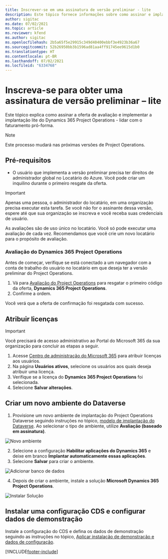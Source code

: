 ```yaml
---
title: Inscrever-se em uma assinatura de versão preliminar - lite
description: Este tópico fornece informações sobre como assinar e implantar a implantação simplificada do Project Operations - transação para faturamento pro forma.
author: sigitac
ms.date: 07/02/2021
ms.topic: article
ms.reviewer: kfend
ms.author: sigitac
ms.openlocfilehash: 2b5a65f5e29915c349d40400ebbf3e4923b36a67
ms.sourcegitcommit: 52b26950bb3b1596ad81aa4ff91745ee9615d1b0
ms.translationtype: HT
ms.contentlocale: pt-BR
ms.lasthandoff: 07/02/2021
ms.locfileid: "6334768"
---
```

# <a name="sign-up-for-a-preview-subscription---lite"></a>Inscreva-se para obter uma assinatura de versão preliminar – lite 

Este tópico explica como assinar a oferta de avaliação e implementar a implantação lite do Dynamics 365 Project Operations - lidar com o faturamento pró-forma.

> [!NOTE]
> Este processo mudará nas próximas versões de Project Operations.

## <a name="prerequisites"></a>Pré-requisitos
- O usuário que implementa a versão preliminar precisa ter direitos de administrador global no Locatário do Azure. Você pode criar um inquilino durante o primeiro resgate da oferta.

> [!IMPORTANT]
> Apenas uma pessoa, o administrador do locatário, em uma organização precisa executar esta tarefa. Se você não for o assinante dessa versão, espere até que sua organização se inscreva e você receba suas credenciais de usuário.
> 
> As avaliações são de uso único no locatário. Você só pode executar uma avaliação de cada vez. Recomendamos que você crie um novo locatário para o propósito de avaliação.

### <a name="dynamics-365-project-operations-trial"></a>Avaliação do Dynamics 365 Project Operations 

Antes de começar, verifique se está conectado a um navegador com a conta de trabalho do usuário no locatário em que deseja ter a versão preliminar do Project Operations.

1. Vá para [Avaliação do Project Operations](https://aka.ms/try-po) para resgatar o primeiro código da oferta, **Dynamics 365 Project Operations**.
2. Confirme a ordem.

  Você verá que a oferta de confirmação foi resgatada com sucesso.

## <a name="assign-licenses"></a>Atribuir licenças

> [!IMPORTANT]
> Você precisará de acesso administrativo ao Portal do Microsoft 365 da sua organização para concluir as etapas a seguir.


1. Acesse [Centro de administração do Microsoft 365](https://portal.office.com/) para atribuir licenças aos usuários.
2. Na página **Usuários ativos**, selecione os usuários aos quais deseja atribuir uma licença.
3. Verifique se a licença do **Dynamics 365 Project Operations** foi selecionada. 
4. Selecione **Salvar alterações**.

## <a name="create-a-new-dataverse-environment"></a>Criar um novo ambiente do Dataverse

1. Provisione um novo ambiente de implantação do Project Operations Dataverse seguindo instruções no tópico, [modelo de implantação do Dataverse](lite-deployment.md). Ao selecionar o tipo de ambiente, utilize **Avaliação (baseado em assinatura)**.

  ![Novo ambiente](./media/19CreateEnvironment.png)

2. Selecione a configuração **Habilitar aplicações do Dynamics 365** e deixe em branco **Implantar automaticamente essas aplicações**.  
3. Selecione **Salvar** para criar o ambiente.

  ![Adicionar banco de dados](./media/20CreateEnvironment1.png)

4. Depois de criar o ambiente, instale a solução **Microsoft Dynamics 365 Project Operations**. 

![Instalar Solução](./media/21InstallSolution.png)

## <a name="install-a-cds-configuration-and-setup-demo-data"></a>Instalar uma configuração CDS e configurar dados de demonstração

Instale a configuração do CDS e defina os dados de demonstração seguindo as instruções no tópico, [Aplicar instalação de demonstração e dados de configuração](lite-apply-demo-setup-config-data.md).


[!INCLUDE[footer-include](../includes/footer-banner.md)]
